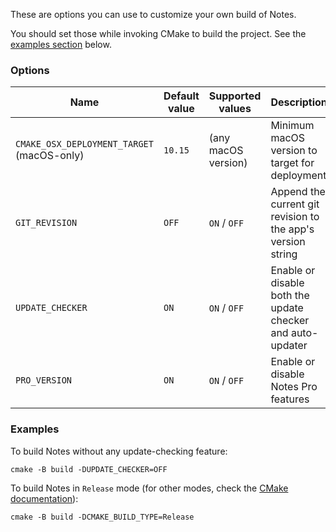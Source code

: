 These are options you can use to customize your own build of Notes.

You should set those while invoking CMake to build the project. See the [examples section](#examples) below.

### Options

| Name                                       | Default value | Supported values    | Description                                                 |
| ------------------------------------------ | ------------- | ------------------- | ----------------------------------------------------------- |
| `CMAKE_OSX_DEPLOYMENT_TARGET` (macOS-only) | `10.15`       | (any macOS version) | Minimum macOS version to target for deployment              |
| `GIT_REVISION`                             | `OFF`         | `ON` / `OFF`        | Append the current git revision to the app's version string |
| `UPDATE_CHECKER`                           | `ON`          | `ON` / `OFF`        | Enable or disable both the update checker and auto-updater  |
| `PRO_VERSION`                              | `ON`          | `ON` / `OFF`        | Enable or disable Notes Pro features                        |

### Examples

To build Notes without any update-checking feature:

```
cmake -B build -DUPDATE_CHECKER=OFF
```

To build Notes in `Release` mode (for other modes, check the [CMake documentation](https://cmake.org/cmake/help/latest/variable/CMAKE_BUILD_TYPE.html)):

```
cmake -B build -DCMAKE_BUILD_TYPE=Release
```
